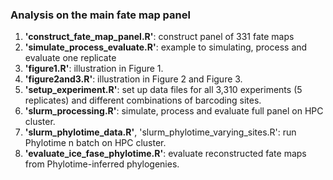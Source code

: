 ### Analysis on the main fate map panel

1. **'construct_fate_map_panel.R'**: construct panel of 331 fate maps
2. **'simulate_process_evaluate.R'**: example to simulating, process and evaluate one replicate
3. **'figure1.R'**: illustration in Figure 1.
4. **'figure2and3.R'**: illustration in Figure 2 and Figure 3.
5. **'setup_experiment.R'**: set up data files for all 3,310 experiments (5 replicates) and different combinations of barcoding sites.
6. **'slurm_processing.R'**: simulate, process and evaluate full panel on HPC cluster.
7. **'slurm_phylotime_data.R'**, 'slurm_phylotime_varying_sites.R': run Phylotime n batch on HPC cluster.
8. **'evaluate_ice_fase_phylotime.R'**: evaluate reconstructed fate maps from Phylotime-inferred phylogenies.
